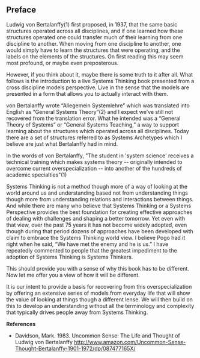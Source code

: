 ## Preface ##

Ludwig von Bertalanffy(1) first proposed, in 1937, that the same basic structures operated across all disciplines, and if one learned how these structures operated one could transfer much of their learning from one discipline to another. When moving from one discipline to another, one would simply have to learn the structures that were operating, and the labels on the elements of the structures. On first reading this may seem most profound, or maybe even preposterous. 

However, if you think about it, maybe there is some truth to it after all. What follows is the introduction to a live Systems Thinking book presented from a cross discipline models perspective. Live in the sense that the models are presented in a form that allows you to actually interact with them. 

von Bertalanffy wrote “Allegemein Systemlehre” which was translated into English as “General Systems Theory”(2) and I expect we’ve still not recovered from the translation error. What he intended was a “General Theory of Systems” or “General Systems Teaching,” a way to support learning about the structures which operated across all disciplines. Today there are a set of structures referred to as Systems Archetypes which I believe are just what Bertalanffy had in mind.

In the words of von Bertalanffy, "The student in 'system science' receives a technical training which makes systems theory -- originally intended to overcome current overspecialization -- into another of the hundreds of academic specialties"(1)

Systems Thinking is not a method though more of a way of looking at the world around us and understanding based not from understanding things though more from understanding relations and interactions between things. And while there are many who believe that Systems Thinking or a Systems Perspective provides the best foundation for creating effective approaches of dealing with challenges and shaping a better tomorrow. Yet even with that view, over the past 75 years it has not become widely adopted, even though during that period dozens of approaches have been developed with claim to embrace the Systems Thinking world view. I believe Pogo had it right when he said, “We have met the enemy and he is us.” I have repeatedly commented to people that the greatest impediment to the adoption of Systems Thinking is Systems Thinkers.

This should provide you with a sense of why this book has to be different. Now let me offer you a view of how it will be different.

It is our intent to provide a basis for recovering from this overspecialization by offering an extensive series of models from everyday life that will show the value of looking at things though a different lense. We will then build on this to develop an understanding without all the terminology and complexity that typically drives people away from Systems Thinking. 

**References**

- Davidson, Mark. 1983. Uncommon Sense: The Life and Thought of Ludwig von Bertalanffy http://www.amazon.com/Uncommon-Sense-Thought-Bertalanffy-1901-1972/dp/087477165X/
